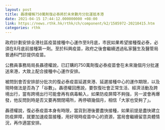 ```yaml
---
layout: post
title: 聶德權稱750萬劑復必泰將於未來數月分批運抵本港
date: 2021-04-15 17:44:12.000000000 +08:00
link: https://news.rthk.hk/rthk/ch/component/k2/1585972-20210415.htm
categories: rthk
---
```


政府計劃安排全港社區疫苗接種中心運作至9月底，市民如果希望接種復必泰，必須在8月底前接種第一劑。至於科興疫苗，政府之後會繼續透過私家醫生及醫管局普通科門診提供疫苗。

公務員事務局局長聶德權說，已訂購的750萬劑復必泰疫苗會在未來幾個月分批運送來港，大致上配合接種中心運作安排。

被問到會否安排部分批次的復必泰疫苗延遲來港、延遲接種中心的運作期限，以及現時做法是否為了「谷數」。聶德權回應說，要恢復社會正常生活、經濟活動及跨境出行，當有跨境出行可能會再有病毒輸入，如果防疫屏障不夠強，另一波會再爆發，他反問到時是否又要再關閉場所，再停頓幾個月，相信「大家也受夠了」。

聶德權說，復必泰疫苗本身有時限，當貨到港後要盡快接種，如果前提是盡快建立防疫屏障，就要加速疫苗接種，用好現時疫苗中心的資源，當局會繼續留意具體情況，再作適當安排。
